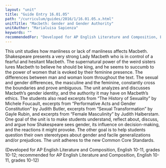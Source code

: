 ```yaml
---
layout: "unit"
title: "Guide Entry 16.01.05"
path: "/curriculum/guides/2016/1/16.01.05.x.html"
unitTitle: "Macbeth: Gender and Gender Authority"
unitAuthor: "Marialuisa Sapienza"
keywords: ""
recommendedFor: "Developed for AP English Literature and Composition, English 10-11, grades 10-12; recommended for AP English Literature and Composition, English 10-11, grades 10-12"
---
```

<main>
<p>
This unit studies how manliness or lack of manliness affects Macbeth. Shakespeare presents a very strong Lady Macbeth who is in control of a fearful and hesitant Macbeth. The supernatural power of the weird sisters lures Macbeth to believe he should be king, and he seems to succumb to the power of women that is evoked by their feminine presence. The differences between man and woman loom throughout the text. The sexual and gender differences, the masculine and the feminine, constantly cross the boundaries and prove ambiguous. The unit analyzes and discusses Macbeth’s gender identity, and the authority it may have on Macbeth’s ethics. The students also read excerpts from “The History of Sexuality” by Michele Foucault, excerpts from “Performative Acts and Gender Constitution” by Judith Butler, excerpts from “Sexual Transformation” by Gayle Rubin, and excerpts from “Female Masculinity” by Judith Halberstam. One goal of the unit is to make students understand, reflect about, discuss, and argue how Shakespeare sees gender, its influence on decision-making, and the reactions it might provoke. The other goal is to help students question their own stereotypes about gender and facile generalizations and/or prejudices. The unit adheres to the new Common Core Standards.
</p>
<p>
(Developed for AP English Literature and Composition, English 10-11, grades 10-12; recommended for AP English Literature and Composition, English 10-11, grades 10-12)
</p>
</main>